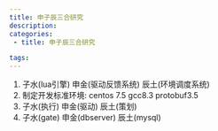 ```yaml
---
title: 申子辰三合研究
description:
categories:
 - title: 申子辰三合研究

tags:
---
```


1. 子水(lua引擎) 申金(驱动反馈系统) 辰土(环境调度系统)
2. 制定开发标准环境: centos 7.5 gcc8.3 protobuf3.5
3. 子水(执行) 申金(驱动) 辰土(策划)
4. 子水(gate) 申金(dbserver) 辰土(mysql)